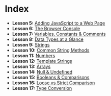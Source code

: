 # Index

 - **Lesson 5:** [Adding JavaScript to a Web Page](https://github.com/abu-taher/modern-javascript/tree/lesson-5)
 - **Lesson 6:** [The Browser Console](https://github.com/abu-taher/modern-javascript/tree/lesson-6)
 - **Lesson 7:** [Variables, Constants & Comments](https://github.com/abu-taher/modern-javascript/tree/lesson-7)
 - **Lesson 8:** [Data Types at a Glance](https://github.com/abu-taher/modern-javascript/tree/lesson-8)
 - **Lesson 9:** [Strings](https://github.com/abu-taher/modern-javascript/tree/lesson-9)
 - **Lesson 10:** [Common String Methods](https://github.com/abu-taher/modern-javascript/tree/lesson-10)
 - **Lesson 11:** [Numbers](https://github.com/abu-taher/modern-javascript/tree/lesson-11)
 - **Lesson 12:** [Template Strings](https://github.com/abu-taher/modern-javascript/tree/lesson-12)
 - **Lesson 13:** [Arrays](https://github.com/abu-taher/modern-javascript/tree/lesson-13)
 - **Lesson 14:** [Null & Undefined](https://github.com/abu-taher/modern-javascript/tree/lesson-14)
 - **Lesson 15:** [Booleans & Comparisons](https://github.com/abu-taher/modern-javascript/tree/lesson-15)
 - **Lesson 16:** [Loose vs Strict Comparison](https://github.com/abu-taher/modern-javascript/tree/lesson-16)
 - **Lesson 17:** [Type Conversion](https://github.com/abu-taher/modern-javascript/tree/lesson-17)
